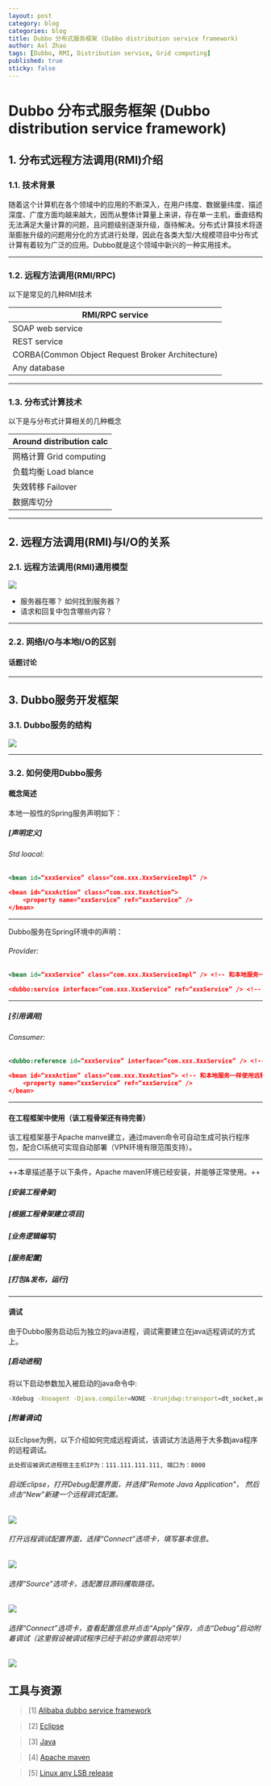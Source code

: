 ```yaml
---
layout: post
category: blog
categories: blog
title: Dubbo 分布式服务框架 (Dubbo distribution service framework)
author: Axl Zhao
tags: [Dubbo, RMI, Distribution service, Grid computing]
published: true
sticky: false
---
```


# Dubbo 分布式服务框架 (Dubbo distribution service framework)

## 1. 分布式远程方法调用(RMI)介绍

### 1.1. 技术背景

随着这个计算机在各个领域中的应用的不断深入，在用户纬度、数据量纬度、描述深度、广度方面均越来越大，因而从整体计算量上来讲，存在单一主机，垂直结构无法满足大量计算的问题，且问题级别逐渐升级，亟待解决。分布式计算技术将逐渐膨胀升级的问题用分化的方式进行处理，因此在各类大型/大规模项目中分布式计算有着较为广泛的应用。Dubbo就是这个领域中新兴的一种实用技术。

- - -

### 1.2. 远程方法调用(RMI/RPC)

以下是常见的几种RMI技术

| RMI/RPC service |
|------------------|
| SOAP web service |
| REST service |
| CORBA(Common Object Request Broker Architecture) |
| Any database |

- - -

### 1.3. 分布式计算技术

以下是与分布式计算相关的几种概念

| Around distribution calc |
|--------------------------|
| 网格计算 Grid computing |
| 负载均衡 Load blance |
| 失效转移 Failover |
| 数据库切分 |

- - -

## 2. 远程方法调用(RMI)与I/O的关系

### 2.1. 远程方法调用(RMI)通用模型

![](/images/dubbo_study/1.jpg)

* 服务器在哪？ 如何找到服务器？
* 请求和回复中包含哪些内容？ 

- - -

### 2.2. 网络I/O与本地I/O的区别

#### 话题讨论

- - -

## 3. Dubbo服务开发框架

### 3.1. Dubbo服务的结构

![](/images/dubbo_study/dubbo-architecture.jpg)

- - -

### 3.2. 如何使用Dubbo服务

#### 概念简述

本地一般性的Spring服务声明如下：

##### [声明定义]

###### Std loacal:

```xml
<bean id=“xxxService” class=“com.xxx.XxxServiceImpl” />

<bean id=“xxxAction” class=“com.xxx.XxxAction”>
    <property name=“xxxService” ref=“xxxService” />
</bean>
```

- - -

Dubbo服务在Spring环境中的声明：

###### Provider:

```xml
<bean id=“xxxService” class=“com.xxx.XxxServiceImpl” /> <!-- 和本地服务一样实现远程服务 -->

<dubbo:service interface=“com.xxx.XxxService” ref=“xxxService” /> <!-- 增加暴露远程服务配置 -->
```

- - -

##### [引用调用]

###### Consumer:

```xml
<dubbo:reference id=“xxxService” interface=“com.xxx.XxxService” /> <!-- 增加引用远程服务配置 -->

<bean id=“xxxAction” class=“com.xxx.XxxAction”> <!-- 和本地服务一样使用远程服务 -->
    <property name=“xxxService” ref=“xxxService” />
</bean>
```

- - -

#### 在工程框架中使用（该工程骨架还有待完善）

该工程框架基于Apache manve建立，通过maven命令可自动生成可执行程序包，配合CI系统可实现自动部署（VPN环境有限范围支持）。

- - -

++本章描述基于以下条件，Apache maven环境已经安装，并能够正常使用。++

##### [安装工程骨架]



##### [根据工程骨架建立项目]

##### [业务逻辑编写]

##### [服务配置]

##### [打包&发布，运行]


- - -

#### 调试

由于Dubbo服务启动后为独立的java进程，调试需要建立在java远程调试的方式上。

##### [启动进程]

将以下启动参数加入被启动的java命令中:

```bash
-Xdebug -Xnoagent -Djava.compiler=NONE -Xrunjdwp:transport=dt_socket,address=8000,server=y,suspend=n
```

##### [附着调试]

以Eclipse为例，以下介绍如何完成远程调试，该调试方法适用于大多数java程序的远程调试。

```bash
此处假设被调式进程宿主主机IP为：111.111.111.111, 端口为：8000
```

###### 启动Eclipse，打开Debug配置界面，并选择“Remote Java Application”， 然后点击“New”新建一个远程调式配置。

![](/images/dubbo_study/e_select_debug_rmt_app.png)

###### 打开远程调试配置界面，选择“Connect”选项卡，填写基本信息。

![](/images/dubbo_study/e_type_debug_info.png)

###### 选择“Source”选项卡，选配置目源码攫取路径。

![](/images/dubbo_study/e_select_debug_src.png)

###### 选择“Connect”选项卡，查看配置信息并点击“Apply”保存，点击“Debug”启动附着调试（这里假设被调试程序已经于前边步骤启动完毕）

![](/images/dubbo_study/e_type_debug_info.png)




## 工具与资源

>[1] [Alibaba dubbo service framework](https://github.com/alibaba/dubbo)

>[2] [Eclipse](http://www.eclipse.org)

>[3] [Java](http://java.sun.com)

>[4] [Apache maven](http://maven.apache.org)

>[5] [Linux any LSB release](http://kernel.org)

